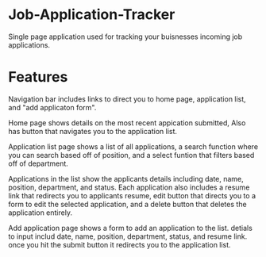 # Job-Application-Tracker
Single page application used for tracking your buisnesses incoming job applications. 

# Features 
Navigation bar includes links to direct you to home page, application list, and "add applicaton form".

Home page shows details on the most recent appication submitted, Also has button that navigates you to the application list.

Application list page shows a list of all applications, a search function where you can search based off of position, and a select funtion that filters based off of department. 

Applications in the list show the applicants details including date, name, position, department, and status. Each application also includes a resume link that redirects you to applicants resume, edit button that directs you to a form to edit the selected application, and a delete button that deletes the application entirely. 

Add application page shows a form to add an application to the list. detials to input includ date, name, position, department, status, and resume link. once you hit the submit button it redirects you to the application list. 


